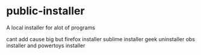 # public-installer


A local installer for alot of programs

cant add cause big but firefox installer sublime installer geek uninstaller obs installer and powertoys installer
